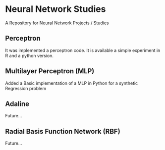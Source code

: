 # Neural Network Studies

A Repository for Neural Network Projects / Studies

## Perceptron  
It was implemented a perceptron code. It is available a simple experiment in R and a python version.

## Multilayer Perceptron (MLP)  
Added a Basic implementation of a MLP in Python for a synthetic Regression problem 

## Adaline
Future...

## Radial Basis Function Network (RBF)
Future...



